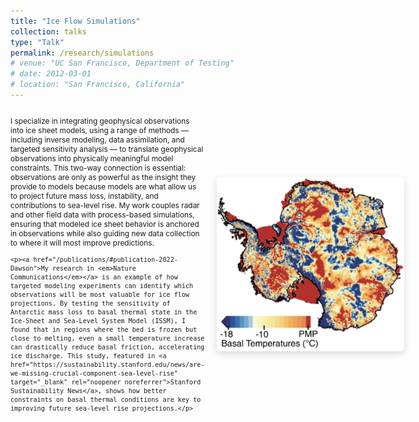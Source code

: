 ```yaml
---
title: "Ice Flow Simulations"
collection: talks
type: "Talk"
permalink: /research/simulations
# venue: "UC San Francisco, Department of Testing"
# date: 2012-03-01
# location: "San Francisco, California"
---
```

<div style="display: flex; align-items: center; justify-content: space-between; margin-top: 1em;">

  <!-- Left side: Text -->
  <div style="flex: 1; padding-right: 20px; font-size: 0.85em;">
    <p>I specialize in integrating geophysical observations into ice sheet models, using a range of methods — including inverse modeling, data assimilation, and targeted sensitivity analysis — to translate geophysical observations into physically meaningful model constraints. This two-way connection is essential: observations are only as powerful as the insight they provide to models because models are what allow us to project future mass loss, instability, and contributions to sea-level rise. My work couples radar and other field data with process-based simulations, ensuring that modeled ice sheet behavior is anchored in observations while also guiding new data collection to where it will most improve predictions.</p>

    <p><a href="/publications/#publication-2022-Dawson">My research in <em>Nature Communications</em></a> is an example of how targeted modeling experiments can identify which observations will be most valuable for ice flow projections. By testing the sensitivity of Antarctic mass loss to basal thermal state in the Ice-Sheet and Sea-Level System Model (ISSM), I found that in regions where the bed is frozen but close to melting, even a small temperature increase can drastically reduce basal friction, accelerating ice discharge. This study, featured in <a href="https://sustainability.stanford.edu/news/are-we-missing-crucial-component-sea-level-rise" target="_blank" rel="noopener noreferrer">Stanford Sustainability News</a>, shows how better constraints on basal thermal conditions are key to improving future sea-level rise projections.</p>
  </div>

  <!-- Right side: Figure -->
  <div style="flex-shrink: 0; display: flex; align-items: center; justify-content: flex-end;">
    <img src="/images/thermal.png" alt="Simulation Icon" style="width: 300px; border-radius: 6px; box-shadow: 0 4px 12px rgba(0,0,0,0.15);">
  </div>

</div>
